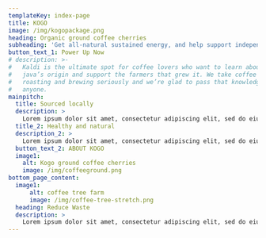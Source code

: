 ```yaml
---
templateKey: index-page
title: KOGO
image: /img/kogopackage.png
heading: Organic ground coffee cherries
subheading: 'Get all-natural sustained energy, and help support independent growers'
button_text_1: Power Up Now
# description: >-
#   Kaldi is the ultimate spot for coffee lovers who want to learn about their
#   java’s origin and support the farmers that grew it. We take coffee production,
#   roasting and brewing seriously and we’re glad to pass that knowledge to
#   anyone.
mainpitch:
  title: Sourced locally
  description: >
    Lorem ipsum dolor sit amet, consectetur adipiscing elit, sed do eiusmod tempor incididunt ut labore et dolore magna aliqua. Lorem ipsum dolor sit amet, consectetur adipiscing elit, sed do eiusmod tempor.
  title_2: Healthy and natural
  description_2: >
    Lorem ipsum dolor sit amet, consectetur adipiscing elit, sed do eiusmod tempor incididunt ut labore et dolore magna aliqua. Lorem ipsum dolor sit amet, consectetur adipiscing elit, sed do eiusmod tempor.
  button_text_2: ABOUT KOGO
  image1:
    alt: Kogo ground coffee cherries
    image: /img/coffeeground.png
bottom_page_content:
  image1:
      alt: coffee tree farm
      image: /img/coffee-tree-stretch.png
  heading: Reduce Waste
  description: >
    Lorem ipsum dolor sit amet, consectetur adipiscing elit, sed do eiusmod tempor incididunt ut labore et dolore magna aliqua. Lorem ipsum dolor sit amet, consectetur adipiscing elit, sed do eiusmod tempor incididunt ut labore et dolore magna aliqua. Lorem ipsum dolor sit amet, consectetur adipiscing elit, sed do eiusmod tempor incididunt ut labore et dolore magna aliqua. Lorem ipsum dolor sit amet, consectetur adipiscing elit, sed do eiusmod tempor incididunt ut labore et dolore magna aliqua. 
---
```

